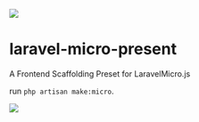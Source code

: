 ![](https://bayareawebpro.github.io/laravel-micro.js/build/images/top-banner.png)

# laravel-micro-present
A Frontend Scaffolding Preset for LaravelMicro.js

run  ``php artisan make:micro``.

![](https://raw.githubusercontent.com/bayareawebpro/laravel-micro-preset/master/screenshot.png)
